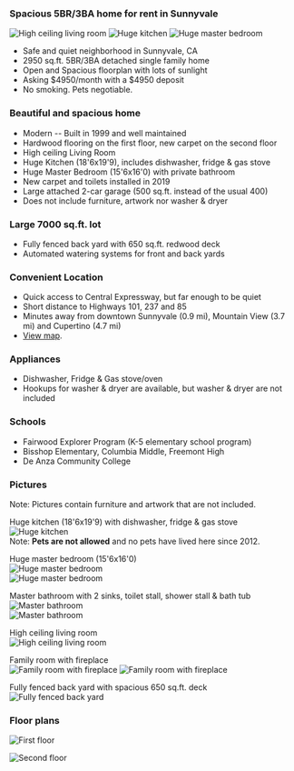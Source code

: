 ### Spacious 5BR/3BA home for rent in Sunnyvale
![High ceiling living room](assets/img/lastreto-livingroom-200.jpg)
![Huge kitchen](assets/img/lastreto-kitchen-b-200.jpg)
![Huge master bedroom](assets/img/lastreto-bedroom-1a-200.jpg)  
* Safe and quiet neighborhood in Sunnyvale, CA
* 2950 sq.ft. 5BR/3BA detached single family home
* Open and Spacious floorplan with lots of sunlight
* Asking $4950/month with a $4950 deposit
* No smoking. Pets negotiable.

### Beautiful and spacious home
* Modern -- Built in 1999 and well maintained
* Hardwood flooring on the first floor, new carpet on the second floor
* High ceiling Living Room
* Huge Kitchen (18'6x19'9), includes dishwasher, fridge & gas stove
* Huge Master Bedroom (15'6x16'0) with private bathroom
* New carpet and toilets installed in 2019
* Large attached 2-car garage (500 sq.ft. instead of the usual 400)
* Does not include furniture, artwork nor washer & dryer

### Large 7000 sq.ft. lot
* Fully fenced back yard with 650 sq.ft. redwood deck
* Automated watering systems for front and back yards

### Convenient Location
* Quick access to Central Expressway, but far enough to be quiet
* Short distance to Highways 101, 237 and 85
* Minutes away from downtown Sunnyvale (0.9 mi), Mountain View (3.7 mi) and Cupertino (4.7 mi)
* [View map](https://www.google.com/maps/place/Lastreto+Ave+%26+E+Taylor+Ave,+Sunnyvale,+CA+94085).

### Appliances
* Dishwasher, Fridge & Gas stove/oven
* Hookups for washer & dryer are available, but washer & dryer are not included

### Schools
* Fairwood Explorer Program (K-5 elementary school program)
* Bisshop Elementary, Columbia Middle, Freemont High
* De Anza Community College

### Pictures
Note: Pictures contain furniture and artwork that are not included.

Huge kitchen (18'6x19'9) with dishwasher, fridge & gas stove  
![Huge kitchen](assets/img/lastreto-kitchen-b-600.jpg)  
Note: **Pets are not allowed** and no pets have lived here since 2012.

Huge master bedroom (15'6x16'0)  
![Huge master bedroom](assets/img/lastreto-bedroom-1a-600.jpg)  
![Huge master bedroom](assets/img/lastreto-bedroom-1b-600.jpg)

Master bathroom with 2 sinks, toilet stall, shower stall & bath tub  
![Master bathroom](assets/img/lastreto-bath-sink-600.jpg)  
![Master bathroom](assets/img/lastreto-bath-tub-600.jpg)

High ceiling living room  
![High ceiling living room](assets/img/lastreto-livingroom-600.jpg)

Family room with fireplace  
![Family room with fireplace](assets/img/lastreto-familyroom1-600.jpg)
![Family room with fireplace](assets/img/lastreto-familyroom2-600.jpg)

Fully fenced back yard with spacious 650 sq.ft. deck  
![Fully fenced back yard](assets/img/lastreto-backyard1-600.jpg)

### Floor plans

![First floor](assets/img/lastreto_floor1_600.jpeg)  

![Second floor](assets/img/lastreto_floor2_600.jpeg)  

